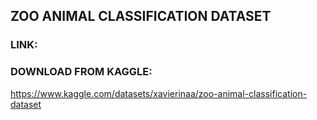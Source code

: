 ## ZOO ANIMAL CLASSIFICATION DATASET
### LINK:

### DOWNLOAD FROM KAGGLE:
https://www.kaggle.com/datasets/xavierinaa/zoo-animal-classification-dataset
